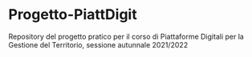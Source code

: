 # Progetto-PiattDigit
Repository del progetto pratico per il corso di Piattaforme Digitali per la Gestione del Territorio, sessione autunnale 2021/2022
